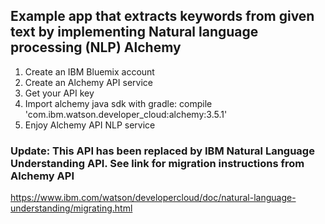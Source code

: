 ## Example app that extracts keywords from given text by implementing Natural language processing (NLP) Alchemy
1. Create an IBM Bluemix account
2. Create an Alchemy API service
3. Get your API key
4. Import alchemy java sdk with gradle: compile 'com.ibm.watson.developer_cloud:alchemy:3.5.1'
5. Enjoy Alchemy API NLP service

### Update: This API has been replaced by IBM Natural Language Understanding API. See link for migration instructions from Alchemy API
https://www.ibm.com/watson/developercloud/doc/natural-language-understanding/migrating.html
